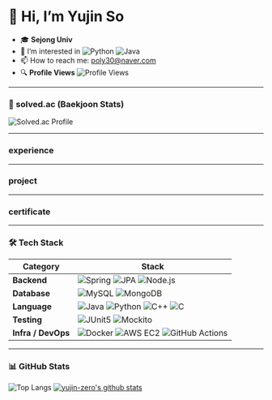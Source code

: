 # 👋 Hi, I’m Yujin So

- 🎓 **Sejong Univ**
- 👀 I’m interested in ![Python](https://img.shields.io/badge/-Python-3776AB?logo=python&logoColor=white) ![Java](https://img.shields.io/badge/-Java-007396?logo=java&logoColor=white)
- 📫 How to reach me: poly30@naver.com
- 🔍 **Profile Views** ![Profile Views](https://komarev.com/ghpvc/?username=yujin-zero&color=blueviolet)

---

### 🌟 solved.ac (Baekjoon Stats)
![Solved.ac Profile](http://mazassumnida.wtf/api/generate_badge?boj=poly30)

---

### experience

---

### project

---

### certificate

---

### 🛠 Tech Stack

| Category         | Stack |
|------------------|-------|
| **Backend**      | ![Spring](https://img.shields.io/badge/Spring-6DB33F?style=flat-square&logo=spring&logoColor=white) ![JPA](https://img.shields.io/badge/JPA-59666C?style=flat-square&logo=hibernate&logoColor=white) ![Node.js](https://img.shields.io/badge/Node.js-339933?style=flat-square&logo=node.js&logoColor=white) |
| **Database**     | ![MySQL](https://img.shields.io/badge/MySQL-4479A1?style=flat-square&logo=mysql&logoColor=white) ![MongoDB](https://img.shields.io/badge/MongoDB-47A248?style=flat-square&logo=mongodb&logoColor=white) |
| **Language**     | ![Java](https://img.shields.io/badge/Java-007396?style=flat-square&logo=java&logoColor=white) ![Python](https://img.shields.io/badge/Python-3776AB?style=flat-square&logo=python&logoColor=white) ![C++](https://img.shields.io/badge/C++-00599C?style=flat-square&logo=c%2B%2B&logoColor=white) ![C](https://img.shields.io/badge/C-A8B9CC?style=flat-square&logo=c&logoColor=white) |
| **Testing**      | ![JUnit5](https://img.shields.io/badge/JUnit5-25A162?style=flat-square&logo=java&logoColor=white) ![Mockito](https://img.shields.io/badge/Mockito-CA2130?style=flat-square&logo=java&logoColor=white) |
| **Infra / DevOps** | ![Docker](https://img.shields.io/badge/Docker-2496ED?style=flat-square&logo=docker&logoColor=white) ![AWS EC2](https://img.shields.io/badge/AWS_EC2-FF9900?style=flat-square&logo=amazon-aws&logoColor=white) ![GitHub Actions](https://img.shields.io/badge/GitHub_Actions-2088FF?style=flat-square&logo=githubactions&logoColor=white) |


---

### 📊 GitHub Stats

![Top Langs](https://github-readme-stats.vercel.app/api/top-langs/?username=yujin-zero&layout=compact&show_icons=true&show_owner=true&hide_title=true&hide=&langs_count=8)
[![yujin-zero's github stats](https://github-readme-stats.vercel.app/api?username=yujin-zero&hide=&hide_title=true&show_icons=true)](https://github.com/anuraghazra/github-readme-stats)



